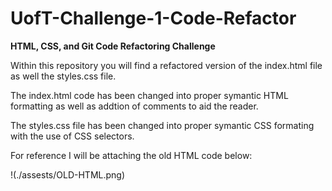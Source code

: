 # UofT-Challenge-1-Code-Refactor
**HTML, CSS, and Git Code Refactoring Challenge**

Within this repository you will find a refactored version of the index.html file as well the styles.css file.

The index.html code has been changed into proper symantic HTML formatting as well as addtion of comments to aid the reader.

The styles.css file has been changed into proper symantic CSS formating with the use of CSS selectors.

For reference I will be attaching the old HTML code below:

!(./assests/OLD-HTML.png)




